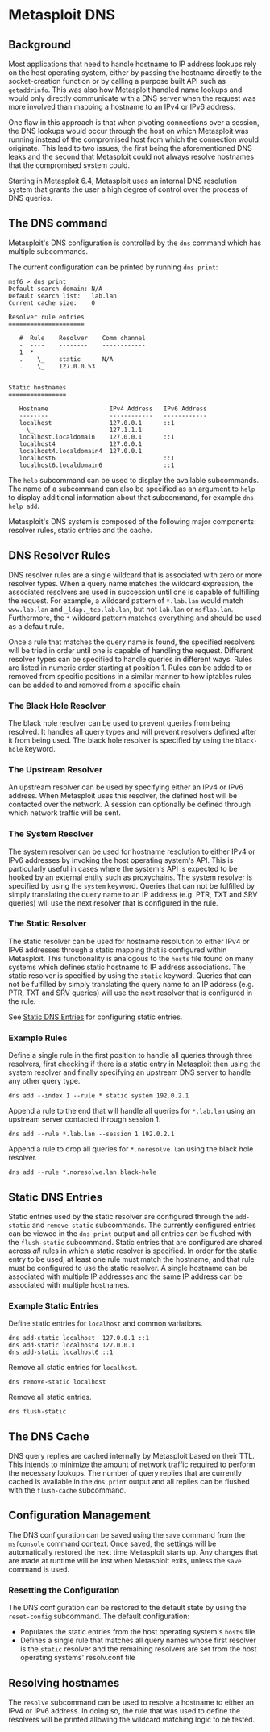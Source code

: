# Metasploit DNS
## Background
Most applications that need to handle hostname to IP address lookups rely on the host operating system, either by
passing the hostname directly to the socket-creation function or by calling a purpose built API such as `getaddrinfo`.
This was also how Metasploit handled name lookups and would only directly communicate with a DNS server when the request
was more involved than mapping a hostname to an IPv4 or IPv6 address.

One flaw in this approach is that when pivoting connections over a session, the DNS lookups would occur through the host
on which Metasploit was running instead of the compromised host from which the connection would originate. This lead to
two issues, the first being the aforementioned DNS leaks and the second that Metasploit could not always resolve
hostnames that the compromised system could.

Starting in Metasploit 6.4, Metasploit uses an internal DNS resolution system that grants the user a high degree of
control over the process of DNS queries.

## The DNS command
Metasploit's DNS configuration is controlled by the `dns` command which has multiple subcommands.

The current configuration can be printed by running `dns print`:

```msf6
msf6 > dns print
Default search domain: N/A
Default search list:   lab.lan
Current cache size:    0

Resolver rule entries
=====================

   #  Rule    Resolver    Comm channel
   -  ----    --------    ------------
   1  *                   
   .    \_    static      N/A
   .    \_    127.0.0.53  


Static hostnames
================

   Hostname                 IPv4 Address   IPv6 Address
   --------                 ------------   ------------
   localhost                127.0.0.1      ::1
     \_                     127.1.1.1      
   localhost.localdomain    127.0.0.1      ::1
   localhost4               127.0.0.1      
   localhost4.localdomain4  127.0.0.1      
   localhost6                              ::1
   localhost6.localdomain6                 ::1
```

The `help` subcommand can be used to display the available subcommands. The name of a subcommand can also be specified 
as an argument to `help` to display additional information about that subcommand, for example `dns help add`.

Metasploit's DNS system is composed of the following major components: resolver rules, static entries and the cache.

## DNS Resolver Rules
DNS resolver rules are a single wildcard that is associated with zero or more resolver types. When a query name matches
the wildcard expression, the associated resolvers are used in succession until one is capable of fulfilling the request.
For example, a wildcard pattern of `*.lab.lan` would match `www.lab.lan` and `_ldap._tcp.lab.lan`, but not `lab.lan` or
`msflab.lan`. Furthermore, the `*` wildcard pattern matches everything and should be used as a default rule.

Once a rule that matches the query name is found, the specified resolvers will be tried in order until one is capable of
handling the request. Different resolver types can be specified to handle queries in different ways. Rules are listed
in numeric order starting at position 1. Rules can be added to or removed from specific positions in a similar manner to
how iptables rules can be added to and removed from a specific chain.

### The Black Hole Resolver
The black hole resolver can be used to prevent queries from being resolved. It handles all query types and will prevent
resolvers defined after it from being used. The black hole resolver is specified by using the `black-hole` keyword.

### The Upstream Resolver
An upstream resolver can be used by specifying either an IPv4 or IPv6 address. When Metasploit uses this resolver, the
defined host will be contacted over the network. A session can optionally be defined through which network traffic will
be sent.

### The System Resolver
The system resolver can be used for hostname resolution to either IPv4 or IPv6 addresses by invoking the host operating
system's API. This is particularly useful in cases where the system's API is expected to be hooked by an external entity
such as proxychains. The system resolver is specified by using the `system` keyword. Queries that can not be fulfilled
by simply translating the query name to an IP address (e.g. PTR, TXT and SRV queries) will use the next resolver that is
configured in the rule.

### The Static Resolver
The static resolver can be used for hostname resolution to either IPv4 or IPv6 addresses through a static mapping that
is configured within Metasploit. This functionality is analogous to the `hosts` file found on many systems which defines
static hostname to IP address associations. The static resolver is specified by using the `static` keyword. Queries that
can not be fulfilled by simply translating the query name to an IP address (e.g. PTR, TXT and SRV queries) will use the
next resolver that is configured in the rule.

See [Static DNS Entries](#static-dns-entries) for configuring static entries.

### Example Rules

Define a single rule in the first position to handle all queries through three resolvers, first checking if there is a
static entry in Metasploit then using the system resolver and finally specifying an upstream DNS server to handle any
other query type.

```
dns add --index 1 --rule * static system 192.0.2.1
```

Append a rule to the end that will handle all queries for `*.lab.lan` using an upstream server contacted through session
1.

```
dns add --rule *.lab.lan --session 1 192.0.2.1
```

Append a rule to drop all queries for `*.noresolve.lan` using the black hole resolver.

```
dns add --rule *.noresolve.lan black-hole
```

## Static DNS Entries
Static entries used by the static resolver are configured through the `add-static` and `remove-static` subcommands. The
currently configured entries can be viewed in the `dns print` output and all entries can be flushed with the
`flush-static` subcommand. Static entries that are configured are shared across *all* rules in which a static resolver
is specified. In order for the static entry to be used, at least one rule must match the hostname, and that rule must be
configured to use the static resolver. A single hostname can be associated with multiple IP addresses and the same IP
address can be associated with multiple hostnames.

### Example Static Entries

Define static entries for `localhost` and common variations.

```
dns add-static localhost  127.0.0.1 ::1
dns add-static localhost4 127.0.0.1
dns add-static localhost6 ::1
```

Remove all static entries for `localhost`.

```
dns remove-static localhost
```

Remove all static entries.

```
dns flush-static
```

## The DNS Cache
DNS query replies are cached internally by Metasploit based on their TTL. This intends to minimize the amount of network
traffic required to perform the necessary lookups. The number of query replies that are currently cached is available in
the `dns print` output and all replies can be flushed with the `flush-cache` subcommand.

## Configuration Management
The DNS configuration can be saved using the `save` command from the `msfconsole` command context. Once saved, the
settings will be automatically restored the next time Metasploit starts up. Any changes that are made at runtime will be
lost when Metasploit exits, unless the `save` command is used.

### Resetting the Configuration
The DNS configuration can be restored to the default state by using the `reset-config` subcommand. The default
configuration:

* Populates the static entries from the host operating system's `hosts` file
* Defines a single rule that matches all query names whose first resolver is the `static` resolver and the remaining
  resolvers are set from the host operating systems' resolv.conf file

## Resolving hostnames
The `resolve` subcommand can be used to resolve a hostname to either an IPv4 or IPv6 address. In doing so, the rule that
was used to define the resolvers will be printed allowing the wildcard matching logic to be tested.

